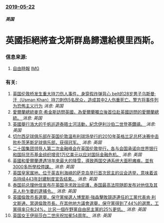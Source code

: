 ### [2019-05-22](/news/2019/05/22/index.md)

##### 英国
# 英國拒絕將查戈斯群島歸還給模里西斯。 




### 信息来源:

1. [自由時報](https://news.ltn.com.tw/news/world/breakingnews/2799943) [IMG](https://img.ltn.com.tw/Upload/news/600/2019/05/23/phpZ9hJ3u.jpg)

### 有关:

1. [英国伦敦桥发生重大持刀伤人事件，身穿假炸弹背心 belt的28岁男子乌斯曼·汗（Usman Khan）持刀刺伤5名民众，造成其中2人伤重死亡。警方将事件列为恐怖主义行为](/zh/news/2019/11/29/英国伦敦桥发生重大持刀伤人事件-身穿假炸弹背心-belt的28岁男子乌斯曼-汗-Usman-Khan-持刀刺伤5名民众.md) _消息: 英国_
2. [ 愛爾蘭總統麥克·希金斯訪問英國，為愛爾蘭獨立後首位赴英國訪問的愛爾蘭總統。 ](/zh/news/2014/04/8/愛爾蘭總統麥克-希金斯訪問英國-為愛爾蘭獨立後首位赴英國訪問的愛爾蘭總統.md) _消息: 英国_
3. [ 英國舉行浩大的千帆巡遊泰晤士河活動，紀念伊利沙伯二世登基鑽禧。 ](/zh/news/2012/06/3/英國舉行浩大的千帆巡遊泰晤士河活動-紀念伊利沙伯二世登基鑽禧.md) _消息: 英国_
4. [ 切尔西足球俱乐部在英国伦敦温布利球场举行的2010年英格兰足总杯决赛中击败朴茨茅斯足球俱乐部，获得冠军。](/zh/news/2010/05/15/切尔西足球俱乐部在英国伦敦温布利球场举行的2010年英格兰足总杯决赛中击败朴茨茅斯足球俱乐部-获得冠军.md) _消息: 英国_
5. [二十国集团领导人第二次金融峰会在英国伦敦举行，各与会国承诺向世界银行和国际货币基金组织增资1万亿美元以应对国际金融危机。](/zh/news/2009/04/2/二十国集团领导人第二次金融峰会在英国伦敦举行-各与会国承诺向世界银行和国际货币基金组织增资1万亿美元以应对国际金融危机.md) _消息: 英国_
6. [英國和愛爾蘭遭遇18年來最大的降雪，導致两国交通系统大面积瘫痪，並有3000多所學校停課。](/zh/news/2009/02/6/英國和愛爾蘭遭遇18年來最大的降雪-導致两国交通系统大面积瘫痪-並有3000多所學校停課.md) _消息: 英国_
7. [英国皇家属地、位于英吉利海峡的萨克岛举行首次民主的议会选举，意味着该岛持续443年封建制度宣告结束。](/zh/news/2008/12/10/英国皇家属地-位于英吉利海峡的萨克岛举行首次民主的议会选举-意味着该岛持续443年封建制度宣告结束.md) _消息: 英国_
8. [ 泰国前总理他信宣布在英国寻求政治庇護，泰国最高法院随即发布对他信及其夫人朴乍曼的逮捕令。](/zh/news/2008/08/11/泰国前总理他信宣布在英国寻求政治庇護-泰国最高法院随即发布对他信及其夫人朴乍曼的逮捕令.md) _消息: 英国_
9. [英國倫敦市長選舉，保守黨候選人博里斯·強森擊敗競逐連任的工黨代表肯·利文斯通，當選倫敦市長。在其他地方議會選舉，保守黨得到了44%的選票，工黨得率只有24%，比另一個在野黨自由民主黨的25%更低。](/zh/news/2008/05/1/英國倫敦市長選舉-保守黨候選人博里斯-強森擊敗競逐連任的工黨代表肯-利文斯通-當選倫敦市長-在其他地方議會選舉-保守黨得.md) _消息: 英国_
10. [英国女王伊丽莎白二世庆祝加冕54周年。](/zh/news/2007/06/2/英国女王伊丽莎白二世庆祝加冕54周年.md) _消息: 英国_
